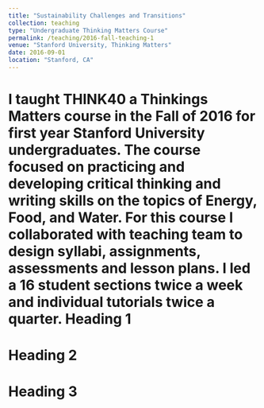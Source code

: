 ```yaml
---
title: "Sustainability Challenges and Transitions"
collection: teaching
type: "Undergraduate Thinking Matters Course"
permalink: /teaching/2016-fall-teaching-1
venue: "Stanford University, Thinking Matters"
date: 2016-09-01
location: "Stanford, CA"
---
```


I taught THINK40 a Thinkings Matters course in the Fall of 2016 for first year Stanford University undergraduates. The course focused on practicing and developing critical thinking and writing skills on the topics of Energy, Food, and Water. For this course I collaborated with teaching team to design syllabi, assignments, assessments and lesson plans. I led a 16 student sections twice a week and individual tutorials twice a quarter. 
Heading 1
======

Heading 2
======

Heading 3
======
